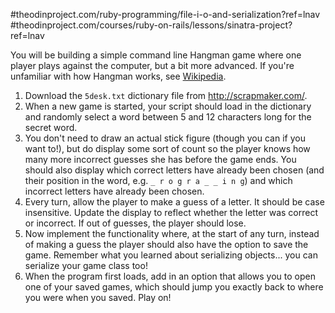 #theodinproject.com/ruby-programming/file-i-o-and-serialization?ref=lnav
#theodinproject.com/courses/ruby-on-rails/lessons/sinatra-project?ref=lnav


<p>You will be building a simple command line Hangman game where one player plays against the computer, but a bit more advanced.  If you&#39;re unfamiliar with how Hangman works, see <a href="http://en.wikipedia.org/wiki/Hangman_(game)">Wikipedia</a>.</p>

<ol>
<li>Download the <code>5desk.txt</code> dictionary file from <a href="http://scrapmaker.com/view/twelve-dicts/5desk.txt">http://scrapmaker.com/</a>.</li>
<li>When a new game is started, your script should load in the dictionary and randomly select a word between 5 and 12 characters long for the secret word.</li>
<li>You don&#39;t need to draw an actual stick figure (though you can if you want to!), but do display some sort of count so the player knows how many more incorrect guesses she has before the game ends.  You should also display which correct letters have already been chosen (and their position in the word, e.g. <code>_ r o g r a _ _ i n g</code>) and which incorrect letters have already been chosen.</li>
<li>Every turn, allow the player to make a guess of a letter.  It should be case insensitive.  Update the display to reflect whether the letter was correct or incorrect.  If out of guesses, the player should lose.</li>
<li>Now implement the functionality where, at the start of any turn, instead of making a guess the player should also have the option to save the game.  Remember what you learned about serializing objects... you can serialize your game class too!</li>
<li>When the program first loads, add in an option that allows you to open one of your saved games, which should jump you exactly back to where you were when you saved.  Play on!</li>
